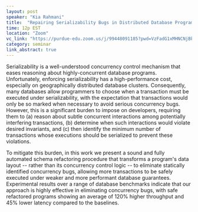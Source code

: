 ```yaml
---
layout: post
speaker: "Kia Rahmani"
title:  "Repairing Serializability Bugs in Distributed Database Programs via Automated Schema Refactoring"
time: 12p EST
location: "Zoom"
vc_link: "https://purdue-edu.zoom.us/j/99448091185?pwd=VzFadG1xMHNCNjBkdFFmNnhxNXZFUT09"
category: seminar
link_abstract: true
---
```

Serializability is a well-understood concurrency control mechanism that eases reasoning about highly-concurrent database programs. Unfortunately, enforcing serializability has a high-performance cost, especially on geographically distributed database clusters.  Consequently, many databases allow programmers to choose when a transaction must be executed under serializability, with the expectation that transactions would only be so marked when necessary to avoid serious concurrency bugs. However, this is a significant burden to impose on developers, requiring them to (a) reason about subtle concurrent interactions among potentially interfering transactions, (b) determine when such interactions would violate desired invariants, and (c) then identify the minimum number of transactions whose executions should be serialized to prevent these violations.

To mitigate this burden, in this work we present a sound and fully automated schema refactoring procedure that transforms a program's data layout -- rather than its concurrency control logic -- to eliminate statically identified concurrency bugs, allowing more transactions to be safely executed under weaker and more performant database guarantees.  Experimental results over a range of database benchmarks indicate that our approach is highly effective in eliminating concurrency bugs, with safe refactored programs showing an average of 120% higher throughput and 45% lower latency compared to the baselines.
